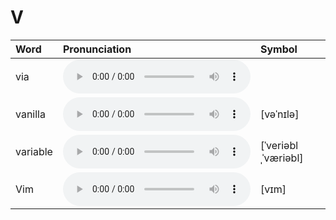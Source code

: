 
# V

| Word  | Pronunciation | Symbol |
| :-- | :-- | :-- |
| via | <audio :src="$withBase('/audio/via.mp3')" controls="controls" controlslist="nodownload"></audio> |  |
| vanilla | <audio :src="$withBase('/audio/vanilla.mp3')" controls="controls" controlslist="nodownload"></audio> | [vəˈnɪlə] |
| variable | <audio :src="$withBase('/audio/variable.mp3')" controls="controls" controlslist="nodownload"></audio> | [ˈveriəblˌˈværiəbl] |
| Vim | <audio :src="$withBase('/audio/Vim.mp3')" controls="controls" controlslist="nodownload"></audio> | [vɪm] |
